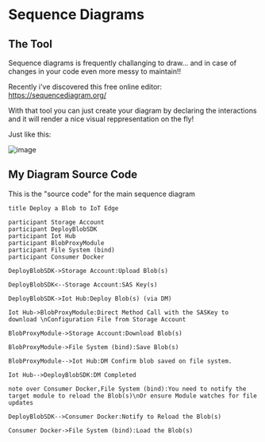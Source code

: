 # Sequence Diagrams

## The Tool

Sequence diagrams is frequently challanging to draw...  and in case of changes in your code even more messy to maintain!!

Recently i've discovered this free online editor: https://sequencediagram.org/

With that tool you can just create your diagram by declaring the interactions and it will render a nice visual reppresentation on the fly!

Just like this:

![image](https://user-images.githubusercontent.com/45007019/129010495-6a119bc8-2e96-4c00-a1af-27f00738cb46.png)


## My Diagram Source Code

This is the "source code" for the main sequence diagram 

    title Deploy a Blob to IoT Edge 

    participant Storage Account
    participant DeployBlobSDK
    participant Iot Hub
    participant BlobProxyModule
    participant File System (bind)
    participant Consumer Docker

    DeployBlobSDK->Storage Account:Upload Blob(s)

    DeployBlobSDK<--Storage Account:SAS Key(s)

    DeployBlobSDK->Iot Hub:Deploy Blob(s) (via DM)

    Iot Hub->BlobProxyModule:Direct Method Call with the SASKey to download \nConfiguration File from Storage Account

    BlobProxyModule->Storage Account:Download Blob(s)

    BlobProxyModule->File System (bind):Save Blob(s)

    BlobProxyModule-->Iot Hub:DM Confirm blob saved on file system.

    Iot Hub-->DeployBlobSDK:DM Completed

    note over Consumer Docker,File System (bind):You need to notify the target module to reload the Blob(s)\nOr ensure Module watches for file updates

    DeployBlobSDK-->Consumer Docker:Notify to Reload the Blob(s)

    Consumer Docker->File System (bind):Load the Blob(s)


